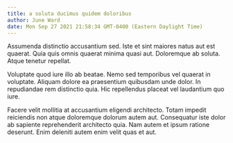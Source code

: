 ```yaml
---
title: a soluta ducimus quidem doloribus
author: June Ward
date: Mon Sep 27 2021 21:58:34 GMT-0400 (Eastern Daylight Time)
---
```

Assumenda distinctio accusantium sed. Iste et sint maiores natus aut est quaerat. Quia quis omnis quaerat minima quasi aut. Doloremque ab soluta. Atque tenetur repellat.

 Voluptate quod iure illo ab beatae. Nemo sed temporibus vel quaerat in voluptate. Aliquam dolore ea praesentium quibusdam unde dolor. In repudiandae rem distinctio quia. Hic repellendus placeat vel laudantium quo iure.

 Facere velit mollitia at accusantium eligendi architecto. Totam impedit reiciendis non atque doloremque dolorum autem aut. Consequatur iste dolor ab sapiente reprehenderit architecto quia. Nam autem et ipsum ratione deserunt. Enim deleniti autem enim velit quas et aut.